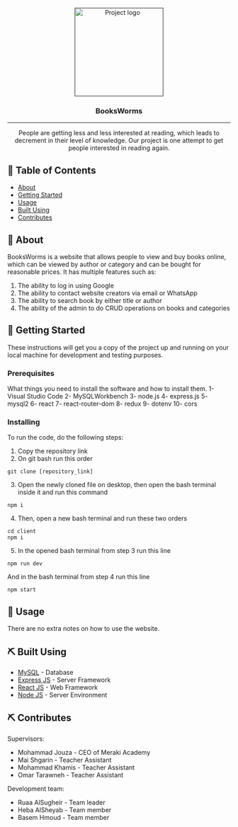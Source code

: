 <p align="center">
  <a href="" rel="noopener">
 <img width=200px height=200px src="C:\Users\roauu\OneDrive\Pictures\Screenshots\BooksWorms.png" alt="Project logo"></a>
</p>

<h3 align="center">BooksWorms</h3>

---

<p align="center"> 
    People are getting less and less interested at reading, which leads to decrement in their level of knowledge. Our project is one attempt to get people interested in reading again.
</p>

## 📝 Table of Contents

- [About](#about)
- [Getting Started](#getting_started)
- [Usage](#usage)
- [Built Using](#built_using)
- [Contributes](#contributes)

## 🧐 About <a name = "about"></a>

BooksWorms is a website that allows people to view and buy books online, which can be viewed by author or category and can be bought for reasonable prices. It has multiple features such as:
1) The ability to log in using Google
2) The ability to contact website creators via email or WhatsApp
3) The ability to search book by either title or author
4) The ability of the admin to do CRUD operations on books and categories

## 🏁 Getting Started <a name = "getting_started"></a>

These instructions will get you a copy of the project up and running on your local machine for development and testing purposes.

### Prerequisites

What things you need to install the software and how to install them.
1- Visual Studio Code
2- MySQLWorkbench
3- node.js
4- express.js
5- mysql2
6- react
7- react-router-dom
8- redux
9- dotenv
10- cors

### Installing

To run the code, do the following steps:

1) Copy the repository link
2) On git bash run this order

```
git clone [repository_link]
```
3) Open the newly cloned file on desktop, then open the bash terminal inside it and run this command

```
npm i
```
4) Then, open a new bash terminal and run these two orders
```
cd client
npm i
```
5) In the opened bash terminal from step 3 run this line
```
npm run dev
```

And in the bash terminal from step 4 run this line
```
npm start
```

## 🎈 Usage <a name="usage"></a>

There are no extra notes on how to use the website.

## ⛏️ Built Using <a name = "built_using"></a>

- [MySQL](https://dev.mysql.com/) - Database
- [Express JS](https://expressjs.com/) - Server Framework
- [React JS](https://https://reactjs.org/) - Web Framework
- [Node JS](https://nodejs.org/en/) - Server Environment

## ⛏️ Contributes <a name = "contributes"></a>

Supervisors: 
- Mohammad Jouza - CEO of Meraki Academy
- Mai Shgarin - Teacher Assistant
- Mohammad Khamis - Teacher Assistant
- Omar Tarawneh - Teacher Assistant

Development team:
- Ruaa AlSugheir - Team leader
- Heba AlSheyab - Team member
- Basem Hmoud - Team member